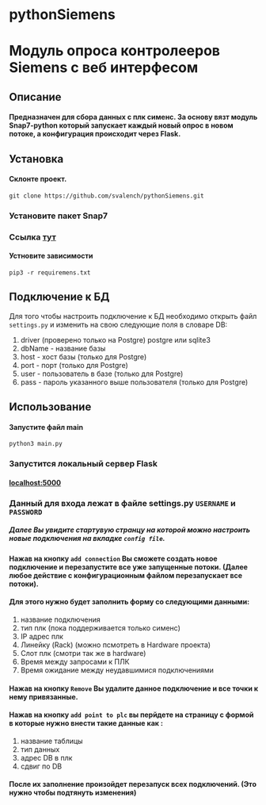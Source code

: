 # pythonSiemens
# Модуль опроса контролееров Siemens  с веб интерфесом
## Описание
#### Предназначен для сбора данных с плк сименс. За основу вязт модуль Snap7-python который запускает каждый новый опрос в новом потоке, а конфигурация происходит через Flask.
## Установка
#### Склонте проект.
`git clone https://github.com/svalench/pythonSiemens.git`
### Установите пакет Snap7
### Ссылка  [тут](https://python-snap7.readthedocs.io/en/latest/installation.html)
#### Устновите зависимости
`pip3 -r requiremens.txt`


## Подключение к БД
Для того чтобы настроить подключение к БД необходимо открыть файл `settings.py` и изменить на свою следующие поля в словаре DB:
1. driver (проверено только на Postgre) postgre или sqlite3
2. dbName - название базы
3. host - хост базы (только для Postgre)
4. port - порт (только для Postgre)
5. user - пользователь в базе  (только для Postgre)
6. pass - пароль указанного выше пользователя (только для Postgre)

## Использование
#### Запустите файл main
`python3 main.py`
### Запустится локальный сервер Flask
#### [localhost:5000](http://localhost:5000)
### Данный для входа лежат в файле settings.py `USERNAME` и `PASSWORD`
##### Далее Вы увидите стартувую странцу на которой можно настроить новые подключения на вкладке `config file`. 
#### Нажав на кнопку `add connection` Вы сможете создать новое подключение и перезапустите все уже запущенные потоки. (Далее любое действие с конфигурационным файлом перезапускает все потоки).
####  Для этого нужно будет заполнить форму со следующими данными:
1. название подключения
2. тип плк (пока поддерживается только сименс)
3. IP адрес плк
4. Линейку (Rack) (можно псмотреть в Hardware проекта)
5. Слот плк (смотри так же в hardware)
6. Время между запросами к ПЛК
7. Время ожидание между неудавшимися подключениями

#### Нажав на кнопку `Remove`  Вы удалите данное подключение и все точки к нему привязанные.
#### Нажав на кнопку `add point to plc` вы перйдете на страницу с формой в которые нужно внести такие данные как :
1. название таблицы
2. тип данных
3. адрес DB в плк
4. сдвиг по DB

#### После их заполнение произойдет перезапуск всех подключений. (Это нужно чтобы подтянуть изменения)
